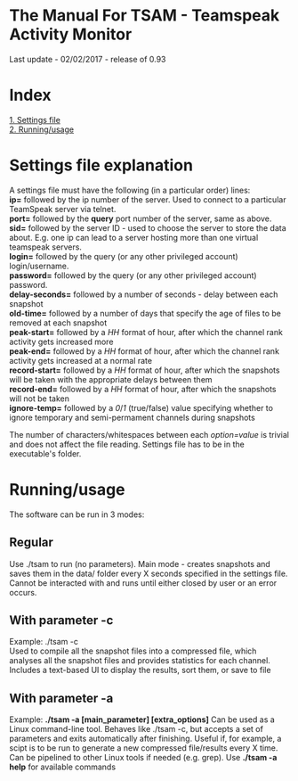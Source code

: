 # The Manual For TSAM - Teamspeak Activity Monitor
Last update - 02/02/2017 - release of 0.93
# Index
[1. Settings file](#settings-file-explanation)  
[2. Running/usage](#runningusage)
# Settings file explanation
A settings file must have the following (in a particular order) lines:  
**ip=** followed by the ip number of the server. Used to connect to a particular TeamSpeak server via telnet.  
**port=** followed by the **query** port number of the server, same as above.  
**sid=** followed by the server ID - used to choose the server to store the data about. E.g. one ip can lead to a server
hosting more than one virtual teamspeak servers.  
**login=** followed by the query (or any other privileged account) login/username.  
**password=** followed by the query (or any other privileged account) password.  
**delay-seconds=** followed by a number of seconds - delay between each snapshot  
**old-time=** followed by a number of days that specify the age of files to be removed at each snapshot  
**peak-start=** followed by a *HH* format of hour, after which the channel rank activity gets increased more  
**peak-end=** followed by a *HH* format of hour, after which the channel rank activity gets increased at a normal rate  
**record-start=** followed by a *HH* format of hour, after which the snapshots will be taken with the appropriate delays between them  
**record-end=** followed by a *HH* format of hour, after which the snapshots will not be taken  
**ignore-temp=** followed by a *0*/*1* (true/false) value specifying whether to ignore temporary and semi-permament channels during
snapshots  
  
The number of characters/whitespaces between each *option=value* is trivial and does not affect the file reading.
Settings file has to be in the executable's folder.  
  
# Running/usage
The software can be run in 3 modes:
## Regular
Use ./tsam to run (no parameters). Main mode - creates snapshots and saves them in the data/ folder every X seconds specified in the settings
file. Cannot be interacted with and runs until either closed by user or an error occurs.
## With parameter -c
Example: ./tsam -c  
Used to compile all the snapshot files into a compressed file, which analyses all the snapshot files and provides statistics for
each channel. Includes a text-based UI to display the results, sort them, or save to file
## With parameter -a
Example: **./tsam -a [main_parameter] [extra_options]**
Can be used as a Linux command-line tool. Behaves like ./tsam -c, but accepts a set of parameters and exits automatically after finishing.
Useful if, for example, a scipt is to be run to generate a new compressed file/results every X time.  
Can be pipelined to other Linux tools if needed (e.g. grep). Use **./tsam -a help** for available commands
